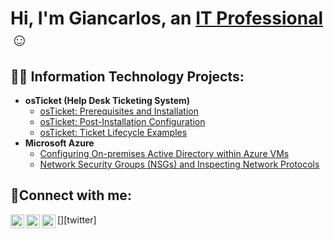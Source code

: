 <h1>Hi, I'm Giancarlos, an <a href="https://www.linkedin.com/in/giancarlos-colon-658635237?lipi=urn%3Ali%3Apage%3Ad_flagship3_profile_view_base_contact_details%3B4ZrCN9ScQje7MeQSds6ojQ%3D%3D">IT Professional</a>☺</h1>

<h2>👨‍💻 Information Technology Projects:</h2>

- <b>osTicket (Help Desk Ticketing System)</b>
  - [osTicket: Prerequisites and Installation](https://github.com/joshmadakorcc/osticket-prereqs)
  - [osTicket: Post-Installation Configuration](https://github.com/joshmadakorcc/post-install-config)
  - [osTicket: Ticket Lifecycle Examples](https://github.com/joshmadakorcc/ticket-lifecycle)
- <b>Microsoft Azure</b>
  - [Configuring On-premises Active Directory within Azure VMs](https://github.com/joshmadakorcc/configure-ad)
  - [Network Security Groups (NSGs) and Inspecting Network Protocols](https://github.com/joshmadakorcc/azure-network-protocols)

<h2>🤳Connect with me:</h2>

[<img align="left" alt="Josh | Twitter" width="22px" src="https://cdn.jsdelivr.net/npm/simple-icons@v3/icons/twitter.svg" />][twitter]
[<img align="left" alt="Josh | LinkedIn" width="22px" src="https://cdn.jsdelivr.net/npm/simple-icons@v3/icons/linkedin.svg" />][linkedin]
[<img align="left" alt="Josh | Instagram" width="22px" src="https://cdn.jsdelivr.net/npm/simple-icons@v3/icons/instagram.svg" />][instagram]

[instagram]: https://www.instagram.com/Josh
[linkedin]: [[https://linkedin.com/in/Josh](https://www.linkedin.com/in/giancarlos-colon-658635237/)https://www.linkedin.com/in/giancarlos-colon-658635237/](https://www.linkedin.com/in/giancarlos-colon-658635237?lipi=urn%3Ali%3Apage%3Ad_flagship3_profile_view_base_contact_details%3B4ZrCN9ScQje7MeQSds6ojQ%3D%3D)https://www.linkedin.com/in/giancarlos-colon-658635237?lipi=urn%3Ali%3Apage%3Ad_flagship3_profile_view_base_contact_details%3B4ZrCN9ScQje7MeQSds6ojQ%3D%3D
